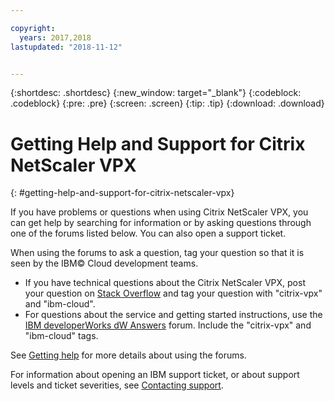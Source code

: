 ```yaml
---

copyright:
  years: 2017,2018
lastupdated: "2018-11-12"


---
```


{:shortdesc: .shortdesc}
{:new_window: target="_blank"}
{:codeblock: .codeblock}
{:pre: .pre}
{:screen: .screen}
{:tip: .tip}
{:download: .download}

# Getting Help and Support for Citrix NetScaler VPX
{: #getting-help-and-support-for-citrix-netscaler-vpx}

If you have problems or questions when using Citrix NetScaler VPX, you can get help by searching for information or by asking questions through one of the forums listed below. You can also open a support ticket.

When using the forums to ask a question, tag your question so that it is seen by the IBM© Cloud development teams.

* If you have technical questions about the Citrix NetScaler VPX, post your question on [Stack Overflow](https://stackoverflow.com/search?q=citrix-vpx+ibm-cloud) and tag your question with "citrix-vpx" and "ibm-cloud".
* For questions about the service and getting started instructions, use the [IBM developerWorks dW Answers](https://developer.ibm.com/answers/topics/citrix-vpx.html?smartspace=ibm-cloud) forum. Include the "citrix-vpx" and "ibm-cloud" tags.

See [Getting help](https://{DomainName}/docs/get-support?topic=get-support-using-avatar) for more details about using the forums.

For information about opening an IBM support ticket, or about support levels and ticket severities, see [Contacting support](/docs/get-support?topic=get-support-contacting-bluemix-support-dedicated-local).